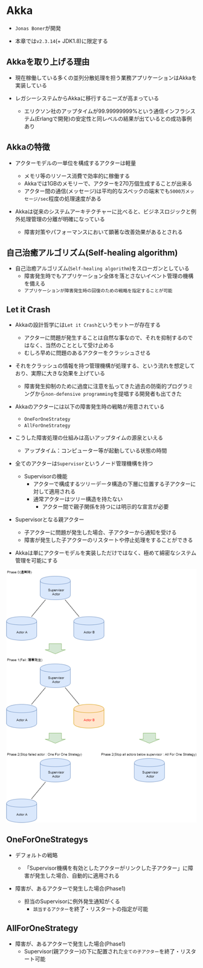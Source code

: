 # Akka

* `Jonas Boner`が開発

* 本章では`v2.3.14`(+ JDK1.8)に限定する

## Akkaを取り上げる理由

* 現在稼働している多くの並列分散処理を担う業務アプリケーションはAkkaを実装している

* レガシーシステムからAkkaに移行するニーズが高まっている
  * エリクソン社のアップタイムが99.99999999%という通信インフラシステム(Erlangで開発)の安定性と同レベルの結果が出ているとの成功事例あり

## Akkaの特徴

* アクターモデルの一単位を構成するアクターは軽量
  * メモリ等のリソース消費で効率的に稼働する
  * Akkaでは1GBのメモリーで、アクターを270万個生成することが出来る
  * アクター間の通信(メッセージ)は平均的なスペックの端末でも`5000万メッセージ/sec`程度の処理速度がある

* Akkaは従来のシステムアーキテクチャーに比べると、ビジネスロジックと例外処理管理の分離が明確になっている
  * 障害対策やパフォーマンスにおいて顕著な改善効果があるとされる

## 自己治癒アルゴリズム(Self-healing algorithm)

* 自己治癒アルゴリズム(`Self-healing algorithm`)をスローガンとしている
  * 障害発生時でもアプリケーション全体を落とさないイベント管理の機構を備える
  * `アプリケーションが障害発生時の回復のための戦略を指定することが可能`

## Let it Crash

* Akkaの設計哲学には`Let it Crash`というモットーが存在する
  * アクターに問題が発生することは自然な事なので、それを抑制するのではなく、当然のこととして受け止める
  * むしろ早めに問題のあるアクターをクラッシュさせる

* それをクラッシュの情報を持つ管理機構が処理する、という流れを想定しており、実際に大きな効果を上げている
  * 障害発生抑制のために過度に注意を払ってきた過去の防衛的プログラミングから`non-defensive programming`を提唱する開発者も出てきた

* Akkaのアクターには以下の障害発生時の戦略が用意されている
  * `OneForOneStrategy`
  * `AllForOneStrategy`

* こうした障害処理の仕組みは高いアップタイムの源泉といえる
  * アップタイム：コンピューター等が起動している状態の時間

* 全てのアクターは`Supervisor`というノード管理機構を持つ
  * Supervisorの機能
    * アクターで構成するツリーデータ構造の下層に位置する子アクターに対して適用される
    * 通常アクターはツリー構造を持たない
      * アクター間で親子関係を持つには明示的な宣言が必要

* Supervisorとなる親アクター
  * 子アクターに問題が発生した場合、子アクターから通知を受ける
  * 障害が発生した子アクターのリスタートや停止処理をすることができる

* Akkaは単にアクターモデルを実装しただけではなく、極めて綿密なシステム管理を可能にする

![Strategy](./img/Strategy.png)

## OneForOneStrategys

* デフォルトの戦略
  * 「Supervisor機構を有効としたアクターがリンクした子アクター」に障害が発生した場合、自動的に適用される

* 障害が、あるアクターで発生した場合(Phase1)
  * 担当のSupervisorに例外発生通知がくる
    * `該当するアクター`を終了・リスタートの指定が可能

## AllForOneStrategy

* 障害が、あるアクターで発生した場合(Phase1)
  * Supervisor(親アクター)の下に配置された`全ての子アクター`を終了・リスタート可能